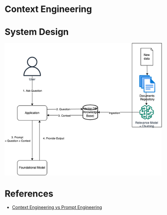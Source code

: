# Context Engineering

# System Design

![](assets/RAG-High-Level.png)

# References
- [Context Engineering vs Prompt Engineering](https://medium.com/data-science-in-your-pocket/context-engineering-vs-prompt-engineering-379e9622e19d)